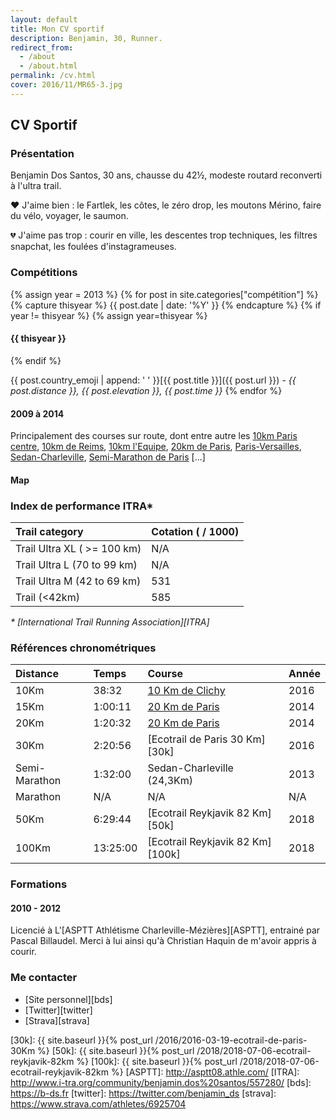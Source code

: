 ```yaml
---
layout: default
title: Mon CV sportif
description: Benjamin, 30, Runner.
redirect_from:
  - /about
  - /about.html
permalink: /cv.html
cover: 2016/11/MR65-3.jpg
---
```


## CV Sportif

### Présentation

Benjamin Dos Santos, 30 ans, chausse du 42½, modeste routard reconverti à
l'ultra trail.

❤️ J'aime bien  : le Fartlek, les côtes, le zéro drop, les moutons Mérino, faire
du vélo, voyager, le saumon.

💔 J'aime pas trop : courir en ville, les descentes trop techniques, les filtres
snapchat, les foulées d'instagrameuses.

### Compétitions

{% assign year = 2013 %}
{% for post in site.categories["compétition"] %}
  {% capture thisyear %}
    {{ post.date | date: '%Y' }}
  {% endcapture %}
  {% if year != thisyear %}
  {% assign year=thisyear %}
<h4>{{ thisyear }}</h4>
  {% endif %}

  {{ post.country_emoji | append: ' ' }}[{{ post.title }}]({{ post.url }}) - <i>{{ post.distance }}, {{ post.elevation }}, {{ post.time }}</i>
{% endfor %}

#### 2009 à 2014

Principalement des courses sur route, dont entre autre les [10km Paris centre](http://www.10kmpariscentre.com/),
[10km de Reims](http://www.runinreims.com/fr), [10km l'Equipe](http://www.10km.lequipe.fr/),
[20km de Paris](http://www.20kmparis.com), [Paris-Versailles](http://www.parisversailles.com),
[Sedan-Charleville](#), [Semi-Marathon de Paris](http://www.semideparis.com) [...]

#### Map

<script src="https://embed.github.com/view/geojson/bdossantos/{{ site.name }}/master/_data/races.geojson?height=400&width=720"></script>

### Index de performance ITRA*

Trail category              | **Cotation ( / 1000)** |
:---------------------------|:-----------------------|
Trail Ultra XL ( >= 100 km)	|	N/A                    |
Trail Ultra L (70 to 99 km)	|	N/A                    |
Trail Ultra M (42 to 69 km)	| 531	                   |
Trail (<42km)	              | 585	                   |

_* [International Trail Running Association][ITRA]_

### Références chronométriques

**Distance**  | **Temps**   | **Course**                        | **Année**
:-------------|:------------|:----------------------------------|:--------------
10Km          | 38:32       | [10 Km de Clichy][10k]            | 2016
15Km          | 1:00:11     | [20 Km de Paris][15k]             | 2014
20Km          | 1:20:32     | [20 Km de Paris][20k]             | 2014
30Km          | 2:20:56     | [Ecotrail de Paris 30 Km][30k]    | 2016
Semi-Marathon | 1:32:00     | Sedan-Charleville (24,3Km)        | 2013
Marathon      | N/A         | N/A                               | N/A
50Km          | 6:29:44     | [Ecotrail Reykjavik 82 Km][50k]   | 2018
100Km         | 13:25:00    | [Ecotrail Reykjavik 82 Km][100k]  | 2018

### Formations

#### 2010 - 2012

Licencié à L'[ASPTT Athlétisme Charleville-Mézières][ASPTT], entrainé par
Pascal Billaudel. Merci à lui ainsi qu'à Christian Haquin de m'avoir appris à
courir.

### Me contacter

* [Site personnel][bds]
* [Twitter][twitter]
* [Strava][strava]

[10k]: https://www.strava.com/activities/515612740
[15k]: https://www.strava.com/activities/213348008
[20k]: https://www.strava.com/activities/213348008
[30k]: {{ site.baseurl }}{% post_url /2016/2016-03-19-ecotrail-de-paris-30Km %}
[50k]: {{ site.baseurl }}{% post_url /2018/2018-07-06-ecotrail-reykjavik-82km %}
[100k]: {{ site.baseurl }}{% post_url /2018/2018-07-06-ecotrail-reykjavik-82km %}
[ASPTT]: http://asptt08.athle.com/
[ITRA]: http://www.i-tra.org/community/benjamin.dos%20santos/557280/
[bds]: https://b-ds.fr
[twitter]: https://twitter.com/benjamin_ds
[strava]: https://www.strava.com/athletes/6925704

<!--
vim:spell spelllang=fr
-->
